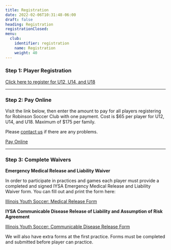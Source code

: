 ```yaml
---
title: Registration
date: 2022-02-06T10:31:48-06:00
draft: false
heading: Registration
registrationClosed:
menu:
  club:
    identifier: registration
    name: Registration
    weight: 40
---
```

### Step 1: Player Registration

[Click here to register for U12, U14, and U18](https://docs.google.com/forms/d/1acCtXPME0oO-pblii8u2UJmDLbMoO3D_AKifIt9JQk0/edit)

- - -

### Step 2: Pay Online

Visit the link below, then enter the amount to pay for all players registering for Robinson Soccer Club with one payment.  Cost is $65 per player for U12, U14, and U18.  Maximum of $175 per family.

Please [contact us](/club/contact/) if there are any problems.

[Pay Online](https://buy.stripe.com/7sIbKH7Sl9yv9sA000)

- - -

### Step 3: Complete Waivers

**Emergency Medical Release and Liability Waiver**

In order to participate in practices and games each player must provide a completed and signed IYSA Emergency Medical Release and Liability Waiver form.  You can fill out and print the form here:

[Illinois Youth Soccer: Medical Release Form](https://illinoisyouthsoccer.demosphere-secure.com/_files/forms/iysa-forms-amp-policies/MEDICAL%20RELEASE%202-11-20%20(00000003).pdf)

**IYSA Communicable Disease Release of Liability and Assumption of Risk Agreement**

[Illinois Youth Soccer: Communicable Disease Release Form](https://illinoisyouthsoccer.demosphere-secure.com/_files/forms/covid-19-resources/COVID-19%20WAIVER.pdf)

We will also have extra forms at the first practice.  Forms must be completed and submitted before player can practice.